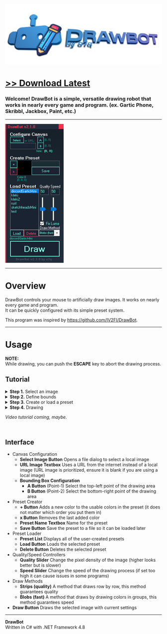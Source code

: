 <img src="assets/images/banner.png">

# [<b>>> Download Latest</b>](https://github.com/o7q/DrawBot/releases/download/v2.1.0.0/DrawBot.exe)
### Welcome! DrawBot is a simple, versatile drawing robot that works in nearly every game and program. (ex. Gartic Phone, Skribbl, Jackbox, Paint, etc.)

---

<img src="assets/images/program.png">

---

# Overview
DrawBot controls your mouse to artificially draw images. It works on nearly every game and program.\
It can be quickly configured with its simple preset system.

This program was inspired by https://github.com/IV2FI/DrawBot.

---

# Usage
**NOTE:** \
While drawing, you can push the **ESCAPE** key to abort the drawing process.

<!-- *You don't want to know how many times I screwed up my computer while developing DrawBot by making my mouse spazzing out. Don't worry, the program is pretty safe now, but I still kept the feature just in case of course.* 😉 -->

## Tutorial

<details>
<summary><b>Step 1.</b> Select an image</summary>

- **1.1** Click the **Select Button** OR paste in a direct URL to an image (URLs are prioritized, if you are using a local image ensure the URL textbox is empty)

</details>

<details>
<summary><b>Step 2.</b> Define bounds</summary>


- **2.1** Click the **A Button** and then click on the **top-left** of your canvas where the image will be drawn, this will define the first point
- **2.2** Click the **B Button** and then click on the **bottom-right** of your canvas where the image will be drawn, this will define the second point

</details>

<details>
<summary><b>Step 3.</b> Create or load a preset</summary>

- To create a preset
    - Note: *The preset system will save all colors that you select, click "Save" only when you've selected all of the colors you wanted for that preset.
    - **3.1** Click the **Add Color Button (+)** and then click on a color on the visible color palette of the program/game
    - **3.2** Repeat step **3.1** until you have selected all of the colors you need (note: it does not matter in which order you select them, the program will automatically determine which color to use when drawing, also, you can click the **Reset Button** to restart the preset creation process)
    - **3.3** Name the preset by typing a name inside the textbox, click the **Save Button** to save it
- To load a preset
    - **3.1** Select a preset inside of the **Preset List**
    - **3.2** Click the **Load Button** to load the selected preset (note: click the **Delete Button** to delete the selected preset)

</details>

<details>
<summary><b>Step 4.</b> Drawing</summary>

- **4.1** Determine the draw settings with the **Quality** and **Speed** sliders. Quality will increase the pixel density at the cost of slowness. Speed will increase speed, speeds too high can cause issues on some programs/games
- **4.2** Select the draw method (info about these are at the bottom of the interface dictionary)
- **4.3** Click the **Draw Button** to start! **Remember:** You can push the **ESCAPE** key to abort the drawing process.

</details>

*Video tutorial coming, maybe.*

<br>

## Interface
- Canvas Configuration
    - **Select Image Button** Opens a file dialog to select a local image
    - **URL Image Textbox** Uses a URL from the internet instead of a local image (URL image is prioritized, ensure it is blank if you are using a local image)
    - **Bounding Box Configuration**
        - **A Button** (Point-1) Select the top-left point of the drawing area
        - **B Button** (Point-2) Select the bottom-right point of the drawing area
- Preset Creator
    - **+ Button** Adds a new color to the usable colors in the preset (it does not matter which order you put them in)
    - **x Button** Removes the last added color
    - **Preset Name Textbox** Name for the preset
    - **Save Button** Save the preset to a file so it can be loaded later
- Preset Loader
    - **Preset List** Displays all of the user-created presets
    - **Load Button** Loads the selected preset
    - **Delete Button** Deletes the selected preset
- Quality/Speed Controllers
    - **Quality Slider** Change the pixel density of the image (higher looks better but is slower)
    - **Speed Slider** Change the speed of the drawing process (if set too high it can cause issues in some programs)
- Draw Methods
    - **Strips (quality)** A method that draws row by row, this method guarantees quality
    - **Blobs (fast)** A method that draws by drawing colors in groups, this method guarantees speed
- **Draw Button** Draws the selected image with current settings

---

**DrawBot** \
Written in C# with .NET Framework 4.8